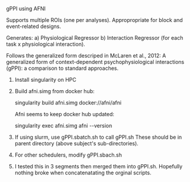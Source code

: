 gPPI using AFNI

Supports multiple ROIs (one per analyses).
Appropropriate for block and event-related designs.

Generates:
a) Physiological Regressor
b) Interaction Regressor (for each task x physiological interaction).

Follows the generalized form descriped in McLaren et al., 2012:
A generalized form of context-dependent psychophysiological interactions (gPPI): a comparison to standard approaches.


1)  Install singularity on HPC

2)  Build afni.simg from docker hub:

    singularity build afni.simg docker://afni/afni

    Afni seems to keep docker hub updated:

    singularity exec afni.simg afni --version

3)  If using slurm, use gPPI.sbatch.sh to call gPPI.sh
    These should be in parent directory (above subject's sub-directories).

4)  For other schedulers, modify gPPI.sbach.sh

5)  I tested this in 3 segments then merged them into gPPI.sh.
    Hopefully nothing broke when concatenatating the orginal scripts.
